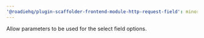 ```yaml
---
'@roadiehq/plugin-scaffolder-frontend-module-http-request-field': minor
---
```


Allow parameters to be used for the select field options.
